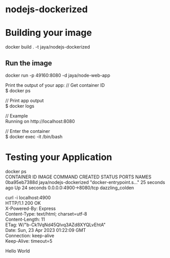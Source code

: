 # nodejs-dockerized

# Building your image
docker build . -t jaya/nodejs-dockerized

## Run the image ##
docker run -p 49160:8080 -d jaya/node-web-app 

Print the output of your app:
// Get container ID   
    $ docker ps

// Print app output   
    $ docker logs <container id>

// Example   
    Running on http://localhost:8080

// Enter the container   
    $ docker exec -it <container id> /bin/bash

# Testing your Application 
docker ps      
    CONTAINER ID   IMAGE                    COMMAND                  CREATED          STATUS          PORTS                    NAMES
    0ba95eb7388d   jaya/nodejs-dockerized   "docker-entrypoint.s…"   25 seconds ago   Up 24 seconds   0.0.0.0:4900->8080/tcp   dazzling_colden

curl -i localhost:4900  
HTTP/1.1 200 OK    
X-Powered-By: Express    
Content-Type: text/html; charset=utf-8    
Content-Length: 11     
ETag: W/"b-Ck1VqNd45QIvq3AZd8XYQLvEhtA"    
Date: Sun, 23 Apr 2023 01:22:09 GMT    
Connection: keep-alive    
Keep-Alive: timeout=5    

Hello World                                     
